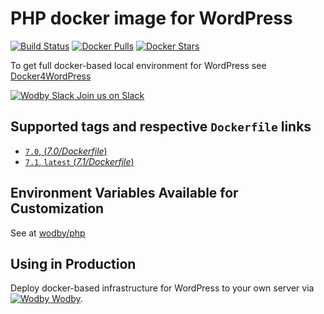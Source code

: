 # PHP docker image for WordPress

[![Build Status](https://travis-ci.org/wodby/wordpress-php.svg?branch=master)](https://travis-ci.org/wodby/wordpress-php)
[![Docker Pulls](https://img.shields.io/docker/pulls/wodby/wordpress-php.svg)](https://hub.docker.com/r/wodby/wordpress-php)
[![Docker Stars](https://img.shields.io/docker/stars/wodby/wordpress-php.svg)](https://hub.docker.com/r/wodby/wordpress-php)

To get full docker-based local environment for WordPress see [Docker4WordPress](http://docker4wordpress.org)

[![Wodby Slack](https://www.google.com/s2/favicons?domain=www.slack.com) Join us on Slack](https://slack.wodby.com/)

## Supported tags and respective `Dockerfile` links

- [`7.0`, (*7.0/Dockerfile*)](https://github.com/wodby/wordpress-php/tree/master/7.0/Dockerfile)
- [`7.1`, `latest` (*7.1/Dockerfile*)](https://github.com/wodby/wordpress-php/tree/master/7.1/Dockerfile)

## Environment Variables Available for Customization

See at [wodby/php](https://github.com/wodby/php)

## Using in Production

Deploy docker-based infrastructure for WordPress to your own server via [![Wodby](https://www.google.com/s2/favicons?domain=wodby.com) Wodby](https://wodby.com).
